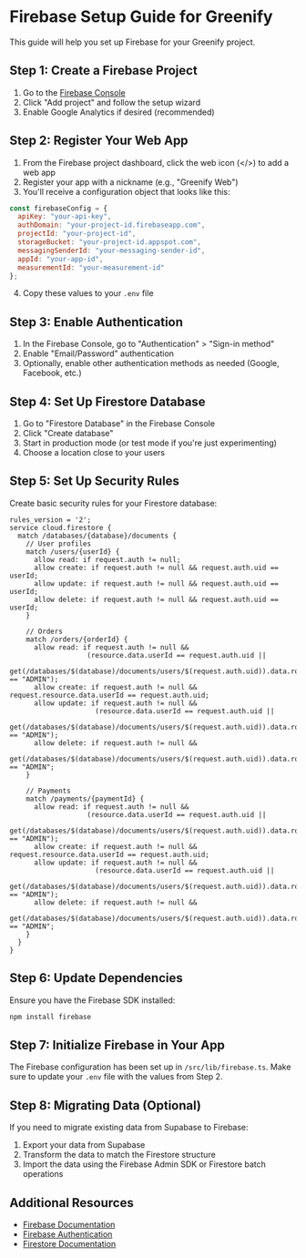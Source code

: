# Firebase Setup Guide for Greenify

This guide will help you set up Firebase for your Greenify project.

## Step 1: Create a Firebase Project

1. Go to the [Firebase Console](https://console.firebase.google.com/)
2. Click "Add project" and follow the setup wizard
3. Enable Google Analytics if desired (recommended)

## Step 2: Register Your Web App

1. From the Firebase project dashboard, click the web icon (</>) to add a web app
2. Register your app with a nickname (e.g., "Greenify Web")
3. You'll receive a configuration object that looks like this:

```javascript
const firebaseConfig = {
  apiKey: "your-api-key",
  authDomain: "your-project-id.firebaseapp.com",
  projectId: "your-project-id",
  storageBucket: "your-project-id.appspot.com",
  messagingSenderId: "your-messaging-sender-id",
  appId: "your-app-id",
  measurementId: "your-measurement-id"
};
```

4. Copy these values to your `.env` file

## Step 3: Enable Authentication

1. In the Firebase Console, go to "Authentication" > "Sign-in method"
2. Enable "Email/Password" authentication
3. Optionally, enable other authentication methods as needed (Google, Facebook, etc.)

## Step 4: Set Up Firestore Database

1. Go to "Firestore Database" in the Firebase Console
2. Click "Create database"
3. Start in production mode (or test mode if you're just experimenting)
4. Choose a location close to your users

## Step 5: Set Up Security Rules

Create basic security rules for your Firestore database:

```
rules_version = '2';
service cloud.firestore {
  match /databases/{database}/documents {
    // User profiles
    match /users/{userId} {
      allow read: if request.auth != null;
      allow create: if request.auth != null && request.auth.uid == userId;
      allow update: if request.auth != null && request.auth.uid == userId;
      allow delete: if request.auth != null && request.auth.uid == userId;
    }
    
    // Orders
    match /orders/{orderId} {
      allow read: if request.auth != null && 
                   (resource.data.userId == request.auth.uid || 
                    get(/databases/$(database)/documents/users/$(request.auth.uid)).data.role == "ADMIN");
      allow create: if request.auth != null && request.resource.data.userId == request.auth.uid;
      allow update: if request.auth != null && 
                     (resource.data.userId == request.auth.uid || 
                      get(/databases/$(database)/documents/users/$(request.auth.uid)).data.role == "ADMIN");
      allow delete: if request.auth != null && 
                     get(/databases/$(database)/documents/users/$(request.auth.uid)).data.role == "ADMIN";
    }
    
    // Payments
    match /payments/{paymentId} {
      allow read: if request.auth != null && 
                   (resource.data.userId == request.auth.uid || 
                    get(/databases/$(database)/documents/users/$(request.auth.uid)).data.role == "ADMIN");
      allow create: if request.auth != null && request.resource.data.userId == request.auth.uid;
      allow update: if request.auth != null && 
                     (resource.data.userId == request.auth.uid || 
                      get(/databases/$(database)/documents/users/$(request.auth.uid)).data.role == "ADMIN");
      allow delete: if request.auth != null && 
                     get(/databases/$(database)/documents/users/$(request.auth.uid)).data.role == "ADMIN";
    }
  }
}
```

## Step 6: Update Dependencies

Ensure you have the Firebase SDK installed:

```bash
npm install firebase
```

## Step 7: Initialize Firebase in Your App

The Firebase configuration has been set up in `/src/lib/firebase.ts`. Make sure to update your `.env` file with the values from Step 2.

## Step 8: Migrating Data (Optional)

If you need to migrate existing data from Supabase to Firebase:

1. Export your data from Supabase
2. Transform the data to match the Firestore structure
3. Import the data using the Firebase Admin SDK or Firestore batch operations

## Additional Resources

- [Firebase Documentation](https://firebase.google.com/docs)
- [Firebase Authentication](https://firebase.google.com/docs/auth)
- [Firestore Documentation](https://firebase.google.com/docs/firestore)
